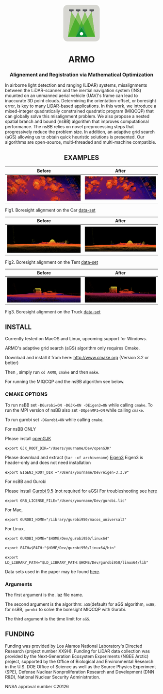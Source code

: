 <p align="center">
  <a href="https://github.com/hhijazi/ARMO">
    <img src="lidar-icon.png" width="120" alt="ARMO">
  </a>
</p>
<H1 align="center"> ARMO </H1>
<H3 align="center"> Alignement and Registration via Mathematical Optimization </H3>

In airborne light detection and ranging (LiDAR) systems, misalignments between the LiDAR-scanner and the inertial navigation system (INS) mounted on an unmanned aerial vehicle (UAV)'s frame can lead to inaccurate 3D point clouds. Determining the orientation-offset, or boresight error, is key to many LiDAR-based applications. In this work, we introduce a mixed-integer quadratically constrained quadratic program (MIQCQP) that can globally solve this misalignment problem. We also propose a nested spatial branch and bound (nsBB) algorithm that improves computational performance. The nsBB relies on novel preprocessing steps that progressively reduce the problem size. In addition, an adaptive grid search (aGS) allowing us to obtain quick heuristic solutions is presented. Our algorithms are open-source, multi-threaded and multi-machine compatible.

<H2 align="center"> EXAMPLES </H2>

Before             |  After
:-------------------------:|:-------------------------:
![](https://raw.githubusercontent.com/coin-or/Gravity/Align/data_sets/LiDAR/Cars_before.png)  |  ![](https://raw.githubusercontent.com/coin-or/Gravity/Align/data_sets/LiDAR/Cars_after.png)

Fig1. Boresight alignment on the Car [data-set](datasets)

Before             |  After
:-------------------------:|:-------------------------:
![](https://raw.githubusercontent.com/coin-or/Gravity/Align/data_sets/LiDAR/Tent_before.png)  |  ![](https://raw.githubusercontent.com/coin-or/Gravity/Align/data_sets/LiDAR/Tent_after.png)

Fig2. Boresight alignment on the Tent [data-set](datasets)

Before             |  After
:-------------------------:|:-------------------------:
![](https://raw.githubusercontent.com/coin-or/Gravity/Align/data_sets/LiDAR/Truck_before.png)  |  ![](https://raw.githubusercontent.com/coin-or/Gravity/Align/data_sets/LiDAR/Truck_after.png)

Fig3. Boresight alignment on the Truck [data-set](datasets)

<H2> INSTALL </H2>

Currently tested on MacOS and Linux, upcoming support for Windows.

ARMO's adaptive grid search (aGS) algorithm only requires Cmake.

Download and install it from here: http://www.cmake.org (Version 3.2 or better)

Then , simply run `cd ARMO`, `cmake` and then `make`.

For running the MIQCQP and the nsBB algorithm see below.

<H3> CMAKE OPTIONS </H3>

To run nsBB set `-DGurobi=ON -DGJK=ON -DEigen3=ON` while calling `cmake`. To run the MPI version of nsBB also set `-DOpenMPI=ON` while calling `cmake`. 

To run gurobi set `-DGurobi=ON` while calling `cmake`. 

For nsBB ONLY

Please install [openGJK](https://github.com/MattiaMontanari/openGJK) 

`export GJK_ROOT_DIR="/Users/yourname/Dev/openGJK"`

Please download and extract (`tar -xf archivename`) [Eigen3](https://gitlab.com/libeigen/eigen/-/releases/3.3.9) Eigen3 is header-only and does not need installation 

`export EIGEN3_ROOT_DIR ="/Users/yourname/Dev/eigen-3.3.9"`

For nsBB and Gurobi

Please install [Gurobi 9.5](https://www.gurobi.com/) (not required for aGS) For troubleshooting see [here](https://support.gurobi.com/hc/en-us/articles/360039093112-How-do-I-resolve-undefined-reference-errors-while-linking-Gurobi-in-C-)

`export GRB_LICENSE_FILE="/Users/yourname/Dev/gurobi.lic"`

For Mac,

`export GUROBI_HOME="/Library/gurobi950/macos_universal2"`

For Linux,

`export GUROBI_HOME="$HOME/Dev/gurobi950/linux64"`

`export PATH=$PATH:"$HOME/Dev/gurobi950/linux64/bin"`   

`export LD_LIBRARY_PATH="$LD_LIBRARY_PATH:$HOME/Dev/gurobi950/linux64/lib"`


Data sets used in the paper may be found [here](data_sets).

<H3>Arguments</H3>

The first argument is the .laz file name.

The second argument is the algorithm: `aGS`(default) for aGS algorithm, `nsBB`, for nsBB, `gurobi` to solve the boresight MIQCQP with Gurobi.

The third argument is the time limit for `aGS`.


<H2> FUNDING </H2>

Funding was provided by Los Alamos National Laboratory's Directed Research (project number XX9H). Funding for LiDAR data collection was provided by the Next‐Generation Ecosystem Experiments (NGEE Arctic) project, supported by the Office of Biological and Environmental Research in the U.S. DOE Office of Science as well as the Source Physics Experiment (SPE), Defense Nuclear Nonproliferation Research and Development (DNN R\&D), National Nuclear Security Administration.


NNSA approval number C20126
